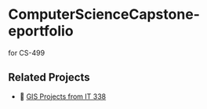 # ComputerScienceCapstone-eportfolio
for CS-499

## Related Projects

- 🔗 [GIS Projects from IT 338](https://github.com/hrm93/IT-338-MyProjects)
